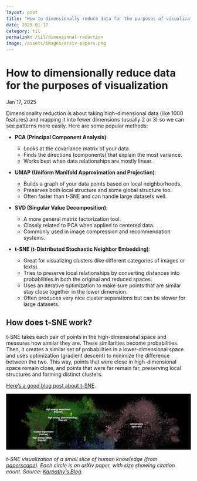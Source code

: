 ```yaml
---
layout: post
title: "How to dimensionally reduce data for the purposes of visualization"
date: 2025-01-17
category: til
permalink: /til/dimensional-reduction
image: /assets/images/arxiv-papers.png
---
```


# How to dimensionally reduce data for the purposes of visualization
<p class="post-date">Jan 17, 2025</p>

Dimensionality reduction is about taking high-dimensional data (like 1000 features) and mapping it into fewer dimensions (usually 2 or 3) so we can see patterns more easily. Here are some popular methods:

- **PCA (Principal Component Analysis)**:
  - Looks at the covariance matrix of your data.
  - Finds the directions (components) that explain the most variance.
  - Works best when data relationships are mostly linear.

- **UMAP (Uniform Manifold Approximation and Projection)**:
  - Builds a graph of your data points based on local neighborhoods.
  - Preserves both local structure and some global structure too.
  - Often faster than t-SNE and can handle large datasets well.

- **SVD (Singular Value Decomposition)**:
  - A more general matrix factorization tool.
  - Closely related to PCA when applied to centered data.
  - Commonly used in image compression and recommendation systems.

- **t-SNE (t-Distributed Stochastic Neighbor Embedding)**:
  - Great for visualizing clusters (like different categories of images or texts).
  - Tries to preserve local relationships by converting distances into probabilities in both the original and reduced spaces.
  - Uses an iterative optimization to make sure points that are similar stay close together in the lower dimension.
  - Often produces very nice cluster separations but can be slower for large datasets.

## How does t-SNE work?
t-SNE takes each pair of points in the high-dimensional space and measures how similar they are. These similarities become probabilities. Then, it creates a similar set of probabilities in a lower-dimensional space and uses optimization (gradient descent) to minimize the difference between the two. This way, points that were close in high-dimensional space remain close, and points that were far remain far, preserving local structures and forming distinct clusters.

[Here’s a good blog post about t-SNE](https://medium.com/@sachinsoni600517/mastering-t-sne-t-distributed-stochastic-neighbor-embedding-0e365ee898ea).

<img src="/assets/images/arxiv-papers.png" width="800" style="max-width: 100%; height: auto;">

*t-SNE visualization of a small slice of human knowledge (from [paperscape](https://paperscape.org/)). Each circle is an arXiv paper, with size showing citation count. Source: [Karpathy’s Blog](https://karpathy.github.io/2016/09/07/phd/).*
